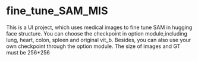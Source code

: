 # fine_tune_SAM_MIS
This is a UI project, which uses medical images to fine tune SAM in hugging face structure. 
You can choose the checkpoint in option module,including lung, heart, colon, spleen and original vit_b. 
Besides, you can also use your own checkpoint through the option module.
The size of images and GT must be 256*256

